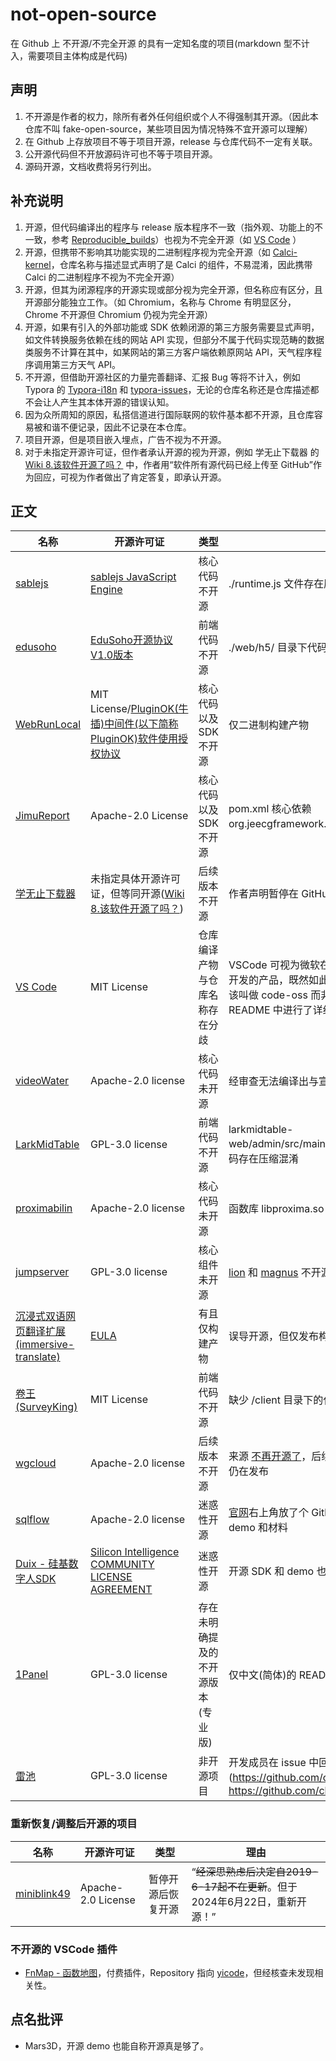 # not-open-source

在 Github 上 不开源/不完全开源 的具有一定知名度的项目(markdown 型不计入，需要项目主体构成是代码)

## 声明

1. 不开源是作者的权力，除所有者外任何组织或个人不得强制其开源。（因此本仓库不叫 fake-open-source，某些项目因为情况特殊不宜开源可以理解）
2. 在 Github 上存放项目不等于项目开源，release 与仓库代码不一定有关联。
3. 公开源代码但不开放源码许可也不等于项目开源。
4. 源码开源，文档收费将另行列出。

## 补充说明
1. 开源，但代码编译出的程序与 release 版本程序不一致（指外观、功能上的不一致，参考 [Reproducible_builds](https://en.wikipedia.org/wiki/Reproducible_builds)）也视为不完全开源（如 [VS Code](https://github.com/microsoft/vscode) ）
2. 开源，但携带不影响其功能实现的二进制程序视为完全开源（如 [Calci-kernel](https://github.com/Iraka-C/Calci-kernel)，仓库名称与描述显式声明了是 Calci 的组件，不易混淆，因此携带 Calci 的二进制程序不视为不完全开源）
3. 开源，但其为闭源程序的开源实现或部分视为完全开源，但名称应有区分，且开源部分能独立工作。（如 Chromium，名称与 Chrome 有明显区分，Chrome 不开源但 Chromium 仍视为完全开源）
4. 开源，如果有引入的外部功能或 SDK 依赖闭源的第三方服务需要显式声明，如文件转换服务依赖在线的网站 API 实现，但部分不属于代码实现范畴的数据类服务不计算在其中，如某网站的第三方客户端依赖原网站 API，天气程序程序调用第三方天气 API。
5. 不开源，但借助开源社区的力量完善翻译、汇报 Bug 等将不计入，例如 Typora 的 [Typora-i18n](https://github.com/typora/Typora-i18n) 和 [typora-issues](https://github.com/typora/typora-issues)，无论的仓库名称还是仓库描述都不会让人产生其本体开源的错误认知。
6. 因为众所周知的原因，私搭信道进行国际联网的软件基本都不开源，且仓库容易被和谐不便记录，因此不记录在本仓库。
7. 项目开源，但是项目嵌入埋点，广告不视为不开源。
8. 对于未指定开源许可证，但作者承认开源的视为开源，例如 学无止下载器 的 [Wiki 8.该软件开源了吗？](https://github.com/PyJun/Mooc_Downloader/wiki#8%E8%AF%A5%E8%BD%AF%E4%BB%B6%E5%BC%80%E6%BA%90%E4%BA%86%E5%90%97) 中，作者用“软件所有源代码已经上传至 GitHub”作为回应，可视为作者做出了肯定答复，即承认开源。

## 正文

| 名称 | 开源许可证 | 类型 | 理由 |
| - | - | - | - |
| [sablejs](https://github.com/sablejs/sablejs) | [sablejs JavaScript Engine](https://github.com/sablejs/sablejs/blob/master/LICENSE) | 核心代码不开源 | ./runtime.js 文件存在压缩混淆 | 
| [edusoho](https://github.com/edusoho/edusoho) | [EduSoho开源协议V1.0版本](https://github.com/EduSoho/EduSoho/wiki/EduSoho%E5%BC%80%E6%BA%90%E5%8D%8F%E8%AE%AEV1.0%E7%89%88%E6%9C%AC) | 前端代码不开源 | ./web/h5/ 目录下代码存在压缩混淆 |
| [WebRunLocal](https://github.com/wangzuohuai/WebRunLocal) | MIT License/[PluginOK(牛插)中间件(以下简称PluginOK)软件使用授权协议](https://github.com/wangzuohuai/WebRunLocal/blob/master/license.txt) | 核心代码以及 SDK 不开源 | 仅二进制构建产物 |
| [JimuReport](https://github.com/jeecgboot/JimuReport) | Apache-2.0 License | 核心代码以及 SDK 不开源 | pom.xml 核心依赖 org.jeecgframework.jimureport 不开源 |
| [学无止下载器](https://github.com/PyJun/Mooc_Downloader) | 未指定具体开源许可证，但等同开源([Wiki 8.该软件开源了吗？](https://github.com/PyJun/Mooc_Downloader/wiki#8%E8%AF%A5%E8%BD%AF%E4%BB%B6%E5%BC%80%E6%BA%90%E4%BA%86%E5%90%97)) | 后续版本不开源 | 作者声明暂停在 GitHub 上更新后续代码 |
| [VS Code](https://github.com/microsoft/vscode) | MIT License | 仓库编译产物与仓库名称存在分歧 | VSCode 可视为微软在 Code-OSS 基础上进行二次开发的产品，既然如此那 Code-OSS 的仓库名称应该叫做 code-oss 而非 vscode，虽然微软在 README 中进行了详细说明但仍有误导性 |
| [videoWater](https://github.com/suifengqjn/videoWater) | Apache-2.0 license | 核心代码未开源 | 经审查无法编译出与宣传相符的预期产物 |
| [LarkMidTable](https://github.com/birdLark/LarkMidTable) | GPL-3.0 license | 前端代码不开源 | larkmidtable-web/admin/src/main/resources/static/ 目录下代码存在压缩混淆 |
| [proximabilin](https://github.com/alibaba/proximabilin) | Apache-2.0 license | 核心代码未开源 | 函数库 libproxima.so 未开源 |
| [jumpserver](https://github.com/jumpserver/jumpserver) | GPL-3.0 license | 核心组件未开源 | [lion](https://github.com/jumpserver/lion-release.git) 和 [magnus](https://github.com/jumpserver/magnus-release.git) 不开源 |
| [沉浸式双语网页翻译扩展(immersive-translate)](https://github.com/immersive-translate/immersive-translate) | [EULA](https://github.com/sablejs/sablejs/blob/master/LICENSE) | 有且仅构建产物 | 误导开源，但仅发布构建产物 |
| [卷王(SurveyKing)](https://github.com/javahuang/SurveyKing) | MIT License | 前端代码不开源 | 缺少 /client 目录下的代码 |
| [wgcloud](https://github.com/tianshiyeben/wgcloud) | Apache-2.0 license | 后续版本不开源 | 来源 [不再开源了](https://www.v2ex.com/t/679704)，后续 3.x 版本不开源，但 release 仍在发布 |
| [sqlflow](https://github.com/sqlparser/sqlflow_public) | Apache-2.0 license | 迷惑性开源 | [官网](https://sqlflow.gudusoft.com/#/)右上角放了个 Github 的链接，点过来却只有 demo 和材料 |
| [Duix - 硅基数字人SDK](https://github.com/GuijiAI/duix.ai) | [Silicon Intelligence COMMUNITY LICENSE AGREEMENT](https://github.com/GuijiAI/duix.ai/blob/main/LICENSE) | 迷惑性开源 | 开源 SDK 和 demo 也敢自称开源？ |
| [1Panel](https://github.com/1Panel-dev/1Panel) | GPL-3.0 license | 存在未明确提及的不开源版本(专业版) | 仅中文(简体)的 README 中提及存在专业版 |
| [雷池](https://github.com/chaitin/SafeLine) | GPL-3.0 license | 非开源项目 | 开发成员在 issue 中回复时表示该项目源码不开源(<https://github.com/chaitin/SafeLine/issues/20>、<https://github.com/chaitin/SafeLine/issues/496>) |

### 重新恢复/调整后开源的项目

| 名称 | 开源许可证 | 类型 | 理由 |
| - | - | - | - |
| [miniblink49](https://github.com/weolar/miniblink49) | Apache-2.0 License | 暂停开源后恢复开源 | “~~经深思熟虑后决定自2019-6-17起不在更新~~。但于2024年6月22日，重新开源！” |

### 不开源的 VSCode 插件

+ [FnMap - 函数地图](https://marketplace.visualstudio.com/items?itemName=chensuiyi.fn-map)，付费插件，Repository 指向 [yicode](https://gitee.com/yicode-team/yicode)，但经核查未发现相关性。

## 点名批评

+ Mars3D，开源 demo 也能自称开源真是够了。
